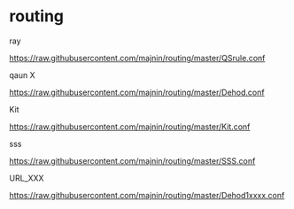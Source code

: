 # routing
ray

https://raw.githubusercontent.com/majnin/routing/master/QSrule.conf


qaun X

https://raw.githubusercontent.com/majnin/routing/master/Dehod.conf


Kit

https://raw.githubusercontent.com/majnin/routing/master/Kit.conf


sss

https://raw.githubusercontent.com/majnin/routing/master/SSS.conf

URL_XXX

https://raw.githubusercontent.com/majnin/routing/master/Dehod1xxxx.conf
